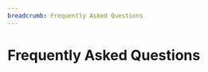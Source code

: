 ```yaml
---
breadcrumb: Frequently Asked Questions
---
```

# Frequently Asked Questions

<!--#include virtual="faq.inc" -->
